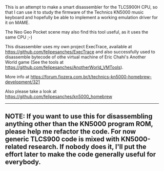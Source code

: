This is an attempt to make a smart disassembler for the TLCS900H CPU, so that I can use it to study the firmware of the Technics KN5000 music keyboard and hopefully be able to implement a working emulation driver for it on MAME.

The Neo Geo Pocket scene may also find this tool useful, as it uses the same CPU ;-)

This disassembler uses my own project ExecTrace, available at https://github.com/felipesanches/ExecTrace and also successfully used to disassemble bytecode of othe virtual machine of Eric Chahi's Another World game (See the tools at https://github.com/felipesanches/AnotherWorld_VMTools).

More info at https://forum.fiozera.com.br/t/technics-kn5000-homebrew-development/321

Also please take a look at https://github.com/felipesanches/kn5000_homebrew

----
**NOTE:** If you want to use this for disassembling anything other than the KN5000 program ROM, please help me refactor the code. For now generic TLCS900 code is mixed with KN5000-related research. If nobody does it, I'll put the effort later to make the code generally useful for everybody.
----

